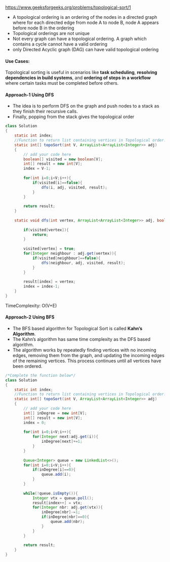 https://www.geeksforgeeks.org/problems/topological-sort/1

* A topological ordering is an ordering of the nodes in a directed graph where for each directed edge from node A to node B, node A appears before node B in the ordering
* Topological orderings are not unique
* Not every graph can have a topological ordering. A graph which contains a cycle cannot have a valid ordering
* only Directed Acyclic graph (DAG) can have valid topological ordering

#### Use Cases:

Topological sorting is useful in scenarios like **task scheduling**, **resolving dependencies in build systems**, and **ordering of steps in a workflow** where certain tasks must be completed before others.

#### Approach-1 Using DFS

* The idea is to perform DFS on the graph and push nodes to a stack as they finish their recursive calls. 
* Finally, popping from the stack gives the topological order

```java
class Solution
{
    static int index;
    //Function to return list containing vertices in Topological order. 
    static int[] topoSort(int V, ArrayList<ArrayList<Integer>> adj) 
    {
        // add your code here
        boolean[] visited = new boolean[V];
        int[] result = new int[V];
        index = V-1;
        
        for(int i=0;i<V;i++){
            if(visited[i]==false){
                dfs(i, adj, visited, result);
            }            
        }
        
        return result;
    }
    
    static void dfs(int vertex, ArrayList<ArrayList<Integer>> adj, boolean[] visited, int[] result){
        
        if(visited[vertex]){
            return;
        }
        
        visited[vertex] = true;
        for(Integer neighbour : adj.get(vertex)){
            if(visited[neighbour]==false){
                dfs(neighbour, adj, visited, result);
            }
        }
        
        result[index] = vertex;
        index = index-1;
    }
}
```

TimeComplexity: O(V+E)


#### Approach-2 Using BFS

* The BFS based algorithm for Topological Sort is called **Kahn’s Algorithm**. 
* The Kahn’s algorithm has same time complexity as the DFS based algorithm.
* The algorithm works by repeatedly finding vertices with no incoming edges, removing them from the graph, and updating the incoming edges of the remaining vertices. This process continues until all vertices have been ordered.

```java
/*Complete the function below*/
class Solution
{
    static int index;
    //Function to return list containing vertices in Topological order. 
    static int[] topoSort(int V, ArrayList<ArrayList<Integer>> adj) 
    {
        // add your code here
        int[] inDegree = new int[V];
        int[] result = new int[V];
        index = 0;
        
        for(int i=0;i<V;i++){
            for(Integer next:adj.get(i)){
                inDegree[next]+=1;
            }
        }
        
        Queue<Integer> queue = new LinkedList<>();
        for(int i=0;i<V;i++){
            if(inDegree[i]==0){
                queue.add(i);
            }
        }
        
        while(!queue.isEmpty()){
            Integer vtx = queue.poll();
            result[index++] = vtx;
            for(Integer nbr: adj.get(vtx)){
                inDegree[nbr]-=1;
                if(inDegree[nbr]==0){
                    queue.add(nbr);
                }
            }
        }
        
        return result;
    }    
}
```

